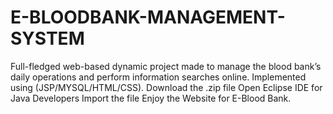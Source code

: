# E-BLOODBANK-MANAGEMENT-SYSTEM
Full-fledged web-based dynamic project made to manage the blood bank’s daily operations and perform information searches online. Implemented using (JSP/MYSQL/HTML/CSS).
Download the .zip file 
Open Eclipse IDE for Java Developers
Import the file
Enjoy the Website for E-Blood Bank.
